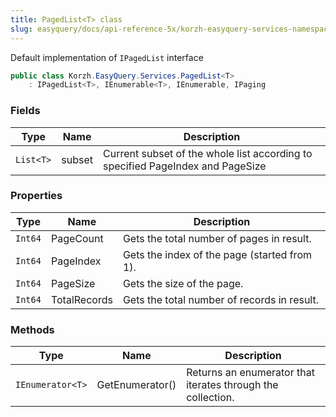 ```yaml
---
title: PagedList<T> class
slug: easyquery/docs/api-reference-5x/korzh-easyquery-services-namespace/pagedlist-t--class
---
```



Default implementation of `IPagedList` interface
```csharp
public class Korzh.EasyQuery.Services.PagedList<T>
    : IPagedList<T>, IEnumerable<T>, IEnumerable, IPaging

```

### Fields

| Type | Name | Description | 
| --- | --- | --- | 
| `List<T>` | subset | Current subset of the whole list according to specified PageIndex and PageSize | 


### Properties

| Type | Name | Description | 
| --- | --- | --- | 
| `Int64` | PageCount | Gets the total number of pages in result. | 
| `Int64` | PageIndex | Gets the index of the page (started from 1). | 
| `Int64` | PageSize | Gets the size of the page. | 
| `Int64` | TotalRecords | Gets the total number of records in result. | 


### Methods

| Type | Name | Description | 
| --- | --- | --- | 
| `IEnumerator<T>` | GetEnumerator() | Returns an enumerator that iterates through the collection. |